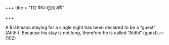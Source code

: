 +++
title = "112 वैश्य-शूद्राव् अपि"

+++

A Brāhmaṇa staying for a single night has been declared to be a “guest” (Atithi). Because his stay is not long, therefore he is called “Atithi” (guest).—(102)